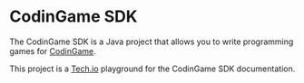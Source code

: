 # CodinGame SDK

The CodinGame SDK is a Java project that allows you to write programming games for [CodinGame](https://www.codingame.com).

This project is a [Tech.io](https://tech.io) playground for the CodinGame SDK documentation.